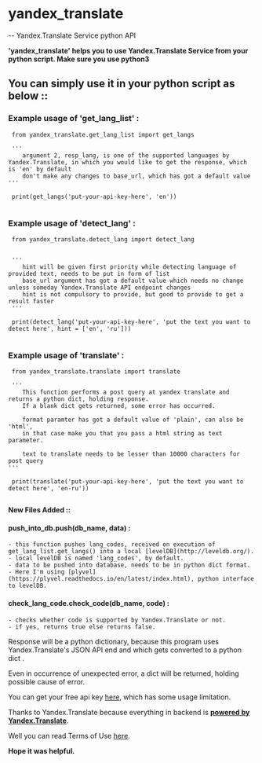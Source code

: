 # yandex_translate
-- Yandex.Translate Service python API


**'yandex_translate' helps you to use Yandex.Translate Service from your python script. Make sure you use python3**


 ## You can simply use it in your python script as below :: 



 ### Example usage of 'get_lang_list' :


``` 
 from yandex_translate.get_lang_list import get_langs
 
 '''
    argument 2, resp_lang, is one of the supported languages by Yandex.Translate, in which you would like to get the response, which is 'en' by default
    don't make any changes to base_url, which has got a default value
'''

 print(get_langs('put-your-api-key-here', 'en'))
 
```



 ### Example usage of 'detect_lang' :


``` 
 from yandex_translate.detect_lang import detect_lang
 

 '''
    hint will be given first priority while detecting language of provided text, needs to be put in form of list
    base_url argument has got a default value which needs no change unless someday Yandex.Translate API endpoint changes 
    hint is not compulsory to provide, but good to provide to get a result faster
 '''

 print(detect_lang('put-your-api-key-here', 'put the text you want to detect here', hint = ['en', 'ru']))
 
```



### Example usage of 'translate' :


``` 
 from yandex_translate.translate import translate 
 
 '''
    This function performs a post query at yandex translate and returns a python dict, holding response.
    If a blank dict gets returned, some error has occurred.
    
    format paramter has got a default value of 'plain', can also be 'html', 
    in that case make you that you pass a html string as text parameter.
    
    text to translate needs to be lesser than 10000 characters for post query
'''
 
 print(translate('put-your-api-key-here', 'put the text you want to detect here', 'en-ru'))
 
```



**New Files Added ::**



#### push_into_db.push(db_name, data) :

    - this function pushes lang_codes, received on execution of get_lang_list.get_langs() into a local [levelDB](http://leveldb.org/).
    - local levelDB is named 'lang_codes', by default.
    - data to be pushed into database, needs to be in python dict format.
    - Here I'm using [plyvel](https://plyvel.readthedocs.io/en/latest/index.html), python interface to levelDB.



#### check_lang_code.check_code(db_name, code) :

    - checks whether code is supported by Yandex.Translate or not.
    - if yes, returns true else returns false.



Response will be a python dictionary, because this program uses Yandex.Translate's JSON API end and which gets converted to a python dict .


Even in occurrence of unexpected error, a dict will be returned, holding possible cause of error.



You can get your free api key [here](https://passport.yandex.com/auth?origin=translate&retpath=https%3A%2F%2Ftranslate.yandex.com%2Fdevelopers%2Fkeys), which has some usage limitation.



Thanks to Yandex.Translate because everything in backend is [**powered by Yandex.Translate**](http://translate.yandex.com/).



Well you can read Terms of Use [here](https://translate.yandex.com/developers/offer).



**Hope it was helpful.**

